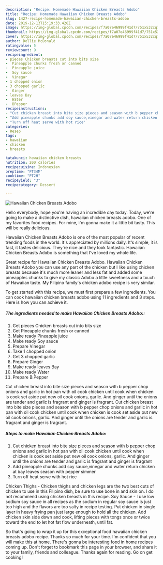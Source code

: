 ```yaml
---
description: "Recipe: Homemade Hawaiian Chicken Breasts Adobo"
title: "Recipe: Homemade Hawaiian Chicken Breasts Adobo"
slug: 1427-recipe-homemade-hawaiian-chicken-breasts-adobo
date: 2019-12-13T15:19:33.428Z
image: https://img-global.cpcdn.com/recipes/f7a07e46999f41d7/751x532cq70/hawaiian-chicken-breasts-adobo-recipe-main-photo.jpg
thumbnail: https://img-global.cpcdn.com/recipes/f7a07e46999f41d7/751x532cq70/hawaiian-chicken-breasts-adobo-recipe-main-photo.jpg
cover: https://img-global.cpcdn.com/recipes/f7a07e46999f41d7/751x532cq70/hawaiian-chicken-breasts-adobo-recipe-main-photo.jpg
author: Dollie McDonald
ratingvalue: 5
reviewcount: 9
recipeingredient:
- pieces Chicken breasts cut into bits size
-  Pineapple chunks fresh or canned
-  Pineapple juice
-  Soy sauce
-  Vinegar
- 1 chopped onion
- 3 chopped garlic
-  Ginger
- leaves Bay
-  Water
-  BPepper
recipeinstructions:
- "Cut chicken breast into bite size pieces and season with b pepper chop onions and garlic in hot pan with oil cook chicken until cook when chicken is cook set aside put new oil cook onions, garlic. And ginger until the onions are tender and garlic is fragrant and ginger is fragrant"
- "Add pineapple chunks add soy sauce,vinegar and water return chicken at bay leaves season with pepper simmer"
- "Turn off heat serve with hot rice"
categories:
- Resep
tags:
- hawaiian
- chicken
- breasts

katakunci: hawaiian chicken breasts
nutrition: 200 calories
recipecuisine: Indonesian
preptime: "PT34M"
cooktime: "PT2H"
recipeyield: "3"
recipecategory: Dessert

---
```



![Hawaiian Chicken Breasts Adobo](https://img-global.cpcdn.com/recipes/f7a07e46999f41d7/751x532cq70/hawaiian-chicken-breasts-adobo-recipe-main-photo.jpg)

Hello everybody, hope you're having an incredible day today. Today, we're going to make a distinctive dish, hawaiian chicken breasts adobo. One of my favorites food recipes. For mine, I'm gonna make it a little bit tasty. This will be really delicious.

Hawaiian Chicken Breasts Adobo is one of the most popular of recent trending foods in the world. It's appreciated by millions daily. It's simple, it is fast, it tastes delicious. They're nice and they look fantastic. Hawaiian Chicken Breasts Adobo is something that I've loved my whole life.

Great recipe for Hawaiian Chicken Breasts Adobo. Hawaiian Chicken Breasts Adobo you can use any part of the chicken but I like using chicken breasts because it&#39;s much more leaner and less fat and added some pineapples chunks to give my classic Adobo a little sweetness and a touch of Hawaiian taste. My Filipino family&#39;s chicken adobo recipe is very similar.


To get started with this recipe, we must first prepare a few ingredients. You can cook hawaiian chicken breasts adobo using 11 ingredients and 3 steps. Here is how you can achieve it.

##### The ingredients needed to make Hawaiian Chicken Breasts Adobo::

1. Get pieces Chicken breasts cut into bits size
1. Get  Pineapple chunks fresh or canned
1. Make ready  Pineapple juice
1. Make ready  Soy sauce
1. Prepare  Vinegar
1. Take 1 chopped onion
1. Get 3 chopped garlic
1. Prepare  Ginger
1. Make ready leaves Bay
1. Make ready  Water
1. Prepare  B.Pepper


Cut chicken breast into bite size pieces and season with b pepper chop onions and garlic in hot pan with oil cook chicken until cook when chicken is cook set aside put new oil cook onions, garlic. And ginger until the onions are tender and garlic is fragrant and ginger is fragrant. Cut chicken breast into bite size pieces and season with b pepper chop onions and garlic in hot pan with oil cook chicken until cook when chicken is cook set aside put new oil cook onions, garlic. And ginger until the onions are tender and garlic is fragrant and ginger is fragrant. 

##### Steps to make Hawaiian Chicken Breasts Adobo:

1. Cut chicken breast into bite size pieces and season with b pepper chop onions and garlic in hot pan with oil cook chicken until cook when chicken is cook set aside put new oil cook onions, garlic. And ginger until the onions are tender and garlic is fragrant and ginger is fragrant
1. Add pineapple chunks add soy sauce,vinegar and water return chicken at bay leaves season with pepper simmer
1. Turn off heat serve with hot rice


Chicken Thighs - Chicken thighs and chicken legs are the two best cuts of chicken to use in this Filipino dish, be sure to use bone in and skin on. I do not recommend using chicken breasts in this recipe. Soy Sauce - I use low sodium soy sauce in all recipes as the sodium in regular soy sauce is just too high and the flavors are too salty in recipe testing. Put chicken in single layer in heavy frying pan just large enough to hold all the chicken. Add chicken skin side down and cook, lifting pieces with tongs once or twice toward the end to let hot fat flow underneath, until fat. 

So that's going to wrap it up for this exceptional food hawaiian chicken breasts adobo recipe. Thanks so much for your time. I'm confident that you will make this at home. There's gonna be interesting food in home recipes coming up. Don't forget to bookmark this page in your browser, and share it to your family, friends and colleague. Thanks again for reading. Go on get cooking!
